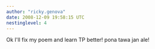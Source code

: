 ```yaml
---
author: "ricky.genova"
date: 2008-12-09 19:58:15 UTC
nestinglevel: 4
---
```

Ok I'll fix my poem and learn TP better! pona tawa jan ale!